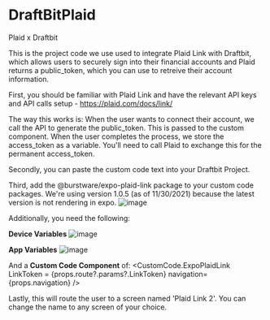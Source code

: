 # DraftBitPlaid
Plaid x Draftbit

This is the project code we use used to integrate Plaid Link with Draftbit, which allows users to securely sign into their financial accounts and Plaid returns a public_token, which you can use to retreive their account information. 

First, you should be familiar with Plaid Link and have the relevant API keys and API calls setup - https://plaid.com/docs/link/

The way this works is: 
When the user wants to connect their account, we call the API to generate the public_token.
This is passed to the custom component.
When the user completes the process, we store the access_token as a variable. You'll need to call Plaid to exchange this for the permanent access_token.

Secondly, you can paste the custom code text into your Draftbit Project.

Third, add the @burstware/expo-plaid-link package to your custom code packages. We're using version 1.0.5 (as of 11/30/2021) because the latest version is not rendering in expo.
![image](https://user-images.githubusercontent.com/15810675/144015499-ab73006c-8ba8-40e1-af7b-fd86d8588a97.png)

Additionally, you need the following:

**Device Variables**
![image](https://user-images.githubusercontent.com/15810675/144014596-d02d402c-828e-4535-b2d6-452586d96b19.png)

**App Variables**
![image](https://user-images.githubusercontent.com/15810675/144014658-c127c44a-3a5a-448e-a067-723318dd1d11.png)

And a **Custom Code Component** of:
<CustomCode.ExpoPlaidLink 
LinkToken = {props.route?.params?.LinkToken}
navigation={props.navigation}
/>

Lastly, this will route the user to a screen named 'Plaid Link 2'. You can change the name to any screen of your choice.
